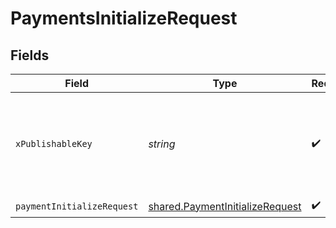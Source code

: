 # PaymentsInitializeRequest


## Fields

| Field                                                                              | Type                                                                               | Required                                                                           | Description                                                                        |
| ---------------------------------------------------------------------------------- | ---------------------------------------------------------------------------------- | ---------------------------------------------------------------------------------- | ---------------------------------------------------------------------------------- |
| `xPublishableKey`                                                                  | *string*                                                                           | :heavy_check_mark:                                                                 | The publicly viewable identifier used to identify a merchant division.             |
| `paymentInitializeRequest`                                                         | [shared.PaymentInitializeRequest](../../models/shared/paymentinitializerequest.md) | :heavy_check_mark:                                                                 | N/A                                                                                |